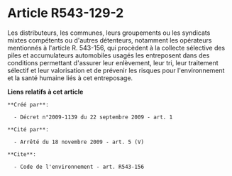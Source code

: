# Article R543-129-2

Les distributeurs, les communes, leurs groupements ou les syndicats mixtes compétents ou d'autres détenteurs, notamment les
opérateurs mentionnés à l'article R. 543-156, qui procèdent à la collecte sélective des piles et accumulateurs automobiles
usagés les entreposent dans des conditions permettant d'assurer leur enlèvement, leur tri, leur traitement sélectif et leur
valorisation et de prévenir les risques pour l'environnement et la santé humaine liés à cet entreposage.

**Liens relatifs à cet article**

	**Créé par**:

	  - Décret n°2009-1139 du 22 septembre 2009 - art. 1

	**Cité par**:

	  - Arrêté du 18 novembre 2009 - art. 5 (V)

	**Cite**:

	  - Code de l'environnement - art. R543-156

